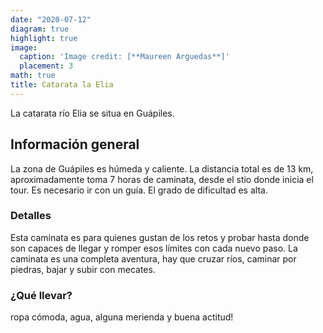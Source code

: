 ```yaml
---
date: "2020-07-12"
diagram: true
highlight: true
image:
  caption: 'Image credit: [**Maureen Arguedas**]'
  placement: 3
math: true
title: Catarata la Elia
---
```


La catarata río Elia se situa en Guápiles. 

## Información general


La zona de Guápiles es húmeda y caliente.
La distancia total es de 13 km, aproximadamente toma 7 horas de caminata, desde el stio donde inicia el tour. Es necesario ir con un guía. El grado de dificultad es alta.  



### Detalles
Esta caminata es para quienes gustan de los retos y probar hasta donde son capaces de llegar y romper esos límites con cada nuevo paso. 
La caminata es una completa aventura, hay que cruzar ríos, caminar por piedras, bajar y subir con mecates. 

### ¿Qué llevar?
ropa cómoda, agua, alguna merienda y buena actitud!


